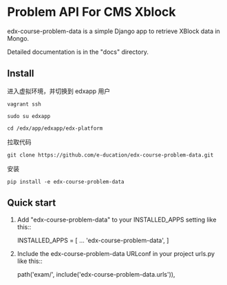 Problem API For CMS Xblock
=====

edx-course-problem-data is a simple Django app to retrieve XBlock data in Mongo.

Detailed documentation is in the "docs" directory.



## Install

进入虚拟环境，并切换到 edxapp 用户

```shell
vagrant ssh

sudo su edxapp

cd /edx/app/edxapp/edx-platform
```

拉取代码

```shell
git clone https://github.com/e-ducation/edx-course-problem-data.git
```

安装

```shell
pip install -e edx-course-problem-data
```

Quick start
-----------

1. Add "edx-course-problem-data" to your INSTALLED_APPS setting like this::

    INSTALLED_APPS = [
        ...
        'edx-course-problem-data',
    ]

2. Include the edx-course-problem-data URLconf in your project urls.py like this::

    path('exam/', include('edx-course-problem-data.urls')),
